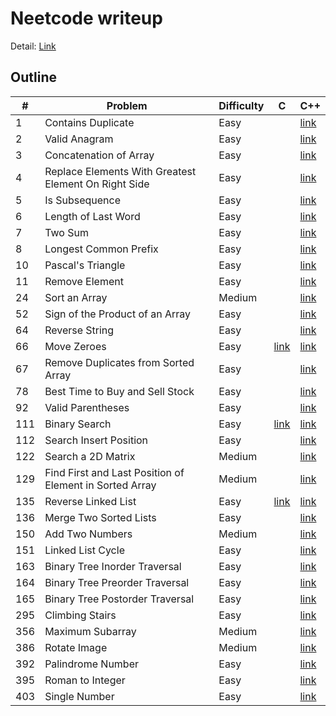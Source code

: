 # Neetcode writeup
Detail: [Link](https://neetcode.io/)

## Outline
|#|Problem|Difficulty|C|C++|
|-|-|-|-|-|
|1|Contains Duplicate|Easy||[link](./Cpp/contains_duplicate/contains_duplicate.md)|
|2|Valid Anagram|Easy||[link](./Cpp/valid_anagram/valid_anagram.md)|
|3|Concatenation of Array|Easy||[link](./Cpp/concatenation_of_array/concatenation_of_array.md)|
|4|Replace Elements With Greatest Element On Right Side|Easy||[link](./Cpp/replace_elements_with_greatest_element_on_right_side/replace_elements_with_greatest_element_on_right_side.md)|
|5|Is Subsequence|Easy||[link](./Cpp/is_subsequence/is_subsequence.md)|
|6|Length of Last Word|Easy||[link](./Cpp/length_of_last_word/length_of_last_word.md)|
|7|Two Sum|Easy||[link](./Cpp/two_sum/two_sum.md)|
|8|Longest Common Prefix|Easy||[link](./Cpp/longest_common_prefix/longest_common_prefix.md)|
|10|Pascal's Triangle|Easy||[link](./Cpp/pascals_triangle/pascals_triangle.md)|
|11|Remove Element|Easy||[link](./Cpp/remove_element/remove_element.md)|
|24|Sort an Array|Medium||[link](./Cpp/sort_an_array/sort_an_array.md)|
|52|Sign of the Product of an Array|Easy||[link](./Cpp/sign_of_the_product_of_an_array/sign_of_the_product_of_an_array.md)|
|64|Reverse String|Easy||[link](./Cpp/reverse_string/reverse_string.md)
|66|Move Zeroes|Easy|[link](./C/move_zeroes/move_zeroes.md)|[link](./Cpp/move_zeroes/move_zeroes.md)|
|67|Remove Duplicates from Sorted Array|Easy||[link](./Cpp/remove_duplicates_from_sorted_array/remove_duplicates_from_sorted_array.md)|
|78|Best Time to Buy and Sell Stock|Easy||[link](./Cpp/best_time_to_buy_and_sell_stock/best_time_to_buy_and_sell_stock.md)|
|92|Valid Parentheses|Easy||[link](./Cpp/valid_parentheses/valid_parentheses.md)|
|111|Binary Search|Easy|[link](./C/binary_search/binary_search.md)|[link](./Cpp/binary_search/binary_search.md)|
|112|Search Insert Position|Easy||[link](./Cpp/search_insert_position/search_insert_position.md)|
|122|Search a 2D Matrix|Medium||[link](./Cpp/search_a_2d_matrix/search_a_2d_matrix.md)|
|129|Find First and Last Position of Element in Sorted Array|Medium||[link](./Cpp/find_first_and_last_position_of_element_in_sorted_array/find_first_and_last_position_of_element_in_sorted_array.md)|
|135|Reverse Linked List|Easy|[link](./C/reverse_linked_list/reverse_linked_list.md)|[link](./Cpp/reverse_linked_list/reverse_linked_list.md)|
|136|Merge Two Sorted Lists|Easy||[link](./Cpp/merge_two_sorted_lists/merge_two_sorted_lists.md)|
|150|Add Two Numbers|Medium||[link](./Cpp/add_two_numbers/add_two_numbers.md)|
|151|Linked List Cycle|Easy||[link](./Cpp/linked_list_cycle/linked_list_cycle.md)|
|163|Binary Tree Inorder Traversal|Easy||[link](./Cpp/binary_tree_inorder_traversal/binary_tree_inorder_traversal.md)|
|164|Binary Tree Preorder Traversal|Easy||[link](./Cpp/binary_tree_preorder_traversal/binary_tree_preorder_traversal.md)|
|165|Binary Tree Postorder Traversal|Easy||[link](./Cpp/binary_tree_postorder_traversal/binary_tree_postorder_traversal.md)|
|295|Climbing Stairs|Easy||[link](./Cpp/climbing_stairs/climbing_stairs.md)|
|356|Maximum Subarray|Medium||[link](./Cpp/maximum_subarray/maximum_subarray.md)|
|386|Rotate Image|Medium||[link](./Cpp/rotate_image/rotate_image.md)|
|392|Palindrome Number|Easy||[link](./Cpp/palindrome_number/palindrome_number.md)|
|395|Roman to Integer|Easy||[link](./Cpp/roman_to_integer/roman_to_integer.md)|
|403|Single Number|Easy||[link](./Cpp/single_number/single_number.md)|